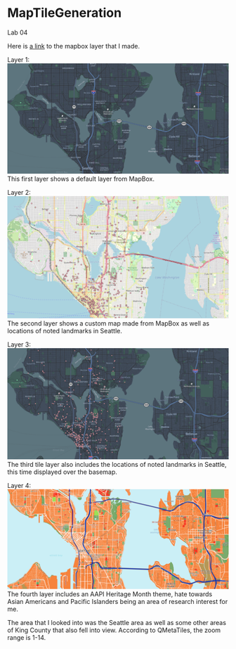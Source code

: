 # MapTileGeneration
Lab 04

Here is [a link](https://api.mapbox.com/styles/v1/harmanhans/cl3kuvahz000b15ovnvp06116.html?title=view&access_token=pk.eyJ1IjoiaGFybWFuaGFucyIsImEiOiJjbDNrcnJrNXQwMHl6M2twamx2bWsyMmpzIn0.VvcrU-HyvbO9qodlz3_lnA&zoomwheel=true&fresh=true#11.96/47.62117/-122.28942) to the mapbox layer that I made.

Layer 1:
![Basemap Layer](assets/layer1.png?raw=true)
This first layer shows a default layer from MapBox.


Layer 2:
![Seattle Landmark Locations](assets/layer2.png?raw=true)
The second layer shows a custom map made from MapBox as well as locations of noted landmarks in Seattle.

Layer 3:
![Basemap with Landmark Locations](assets/layer3.png?raw=true)
The third tile layer also includes the locations of noted landmarks in Seattle, this time displayed over the basemap.

Layer 4:
![AAPI Heritage Month Theme](assets/layer4.png?raw=true)
The fourth layer includes an AAPI Heritage Month theme, hate towards Asian Americans and Pacific Islanders being an area of research interest for me. 

The area that I looked into was the Seattle area as well as some other areas of King County that also fell into view.
According to QMetaTiles, the zoom range is 1-14. 
